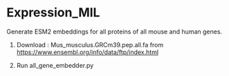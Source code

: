 # Expression_MIL

Generate ESM2 embeddings for all proteins of all mouse and human genes.


1. Download : Mus_musculus.GRCm39.pep.all.fa from https://www.ensembl.org/info/data/ftp/index.html


2. Run all_gene_embedder.py 


